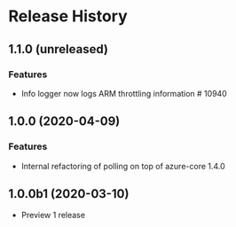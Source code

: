 
# Release History

## 1.1.0 (unreleased)

### Features

- Info logger now logs ARM throttling information  # 10940


## 1.0.0 (2020-04-09)

### Features

- Internal refactoring of polling on top of azure-core 1.4.0

## 1.0.0b1 (2020-03-10)

- Preview 1 release
